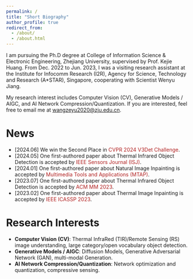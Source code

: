 ```yaml
---
permalink: /
title: "Short Biography"
author_profile: true
redirect_from: 
  - /about/
  - /about.html
---
```


I am pursuing the Ph.D degree at College of Information Science & Electronic Engineering, Zhejiang University, supervised by Prof. Kejie Huang. From Dec. 2022 to Jun. 2023, I was a visiting research assistant at the Institute for Infocomm Research (I2R), Agency for Science, Technology and Research (A*STAR), Singapore, cooperating with Scientist Wenyu Jiang.

My research interest includes Computer Vision (CV), Generative Models / AIGC, and AI Network Compression/Quantization. If you are interested, feel free to email me at wangzeyu2020@zju.edu.cn.

News
======
- [2024.06] We win the Second Place in <font color=FireBrick>CVPR 2024 V3Det Challenge</font>.
- [2024.05] One first-authored paper about Thermal Infrared Object Detection is accepted by <font color=FireBrick>IEEE Sensors Journal (ISJ)</font>.
- [2024.01] One first-authored paper about Natural Image Inpainting is accepted by <font color=FireBrick>Multimedia Tools and Applications (MTAP)</font>.
- [2023.07] One first-authored paper about Thermal Infrared Object Detection is accepted by <font color=FireBrick>ACM MM 2023</font>.
- [2023.02] One first-authored paper about Thermal Image Inpainting is accepted by <font color=FireBrick>IEEE ICASSP 2023</font>.

Research Interests
======
- __Computer Vision (CV)__: Thermal InfraRed (TIR)/Remote Sensing (RS) image understanding, large category/open vocabulary object detection.
- __Generative Models / AIGC__: Diffusion Models, Generative Adversarial Network (GAN), multi-modal Generation.
- __AI Network Compression/Quantization__: Network optimization and quantization, compressive sensing.
